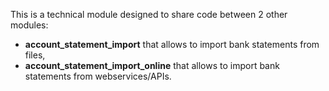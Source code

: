 This is a technical module designed to share code between 2 other
modules:

- **account_statement_import** that allows to import bank statements
  from files,
- **account_statement_import_online** that allows to import bank
  statements from webservices/APIs.
